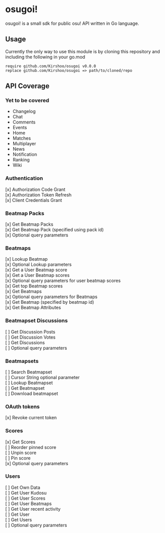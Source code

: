 # osugoi!
osugoi! is a small sdk for public osu! API written in Go language.

## Usage
Currently the only way to use this module is by cloning this repository
and including the following in your go.mod
```
require github.com/Kirshoo/osugoi v0.0.0
replace github.com/Kirshoo/osugoi => path/to/cloned/repo
```

## API Coverage
### Yet to be covered
- Changelog
- Chat
- Comments
- Events
- Home
- Matches
- Multiplayer
- News
- Notification
- Ranking
- Wiki

### Authentication
[x] Authorization Code Grant  
[x] Authorization Token Refresh  
[x] Client Credentials Grant  

### Beatmap Packs
[x] Get Beatmap Packs  
[x] Get Beatmap Pack (specified using pack id)  
[x] Optional query parameters  

### Beatmaps
[x] Lookup Beatmap  
[x] Optional Lookup parameters  
[x] Get a User Beatmap score  
[x] Get a User Beatmap scores  
[x] Optional query parameters for user beatmap scores  
[x] Get top Beatmap scores  
[x] Get Beatmaps  
[x] Optional query parameters for Beatmaps  
[x] Get Beatmap (specified by beatmap id)  
[x] Get Beatmap Attributes  

### Beatmapset Discussions
[ ] Get Discussion Posts  
[ ] Get Discussion Votes  
[ ] Get Discussions  
[ ] Optional query parameters  

### Beatmapsets
[ ] Search Beatmapset  
[ ] Cursor String optional parameter  
[ ] Lookup Beatmapset  
[ ] Get Beatmapset  
[ ] Download beatmapset  

### OAuth tokens
[x] Revoke current token

### Scores
[x] Get Scores  
[ ] Reorder pinned score  
[ ] Unpin score  
[ ] Pin score  
[x] Optional query parameters  

### Users
[ ] Get Own Data  
[ ] Get User Kudosu  
[ ] Get User Scores  
[ ] Get User Beatmaps  
[ ] Get User recent activity  
[ ] Get User  
[ ] Get Users  
[ ] Optional query parameters  
